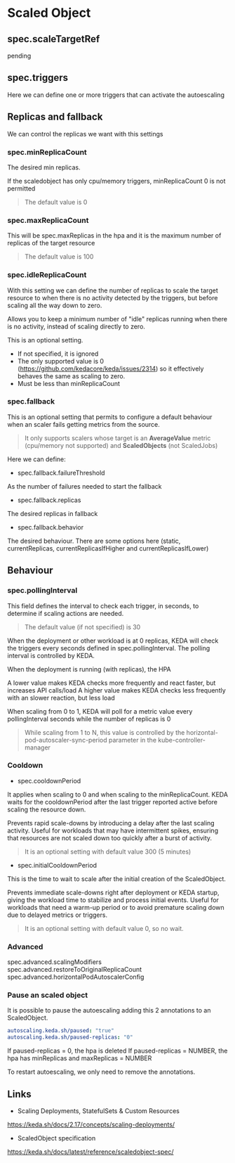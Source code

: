 # Scaled Object

## spec.scaleTargetRef

pending

## spec.triggers

Here we can define one or more triggers that can activate the autoescaling

## Replicas and fallback

We can control the replicas we want with this settings

### spec.minReplicaCount

The desired min replicas.

If the scaledobject has only cpu/memory triggers, minReplicaCount 0 is not permitted

> The default value is 0

### spec.maxReplicaCount

This will be spec.maxReplicas in the hpa and it is the maximum number of replicas of the target resource

> The default value is 100

### spec.idleReplicaCount

With this setting we can define the number of replicas to scale the target resource to when there is no activity detected by the triggers, but before scaling all the way down to zero.

Allows you to keep a minimum number of "idle" replicas running when there is no activity, instead of scaling directly to zero.

This is an optional setting.

- If not specified, it is ignored
- The only supported value is 0 (<https://github.com/kedacore/keda/issues/2314>) so it effectively behaves the same as scaling to zero.
- Must be less than minReplicaCount

### spec.fallback

This is an optional setting that permits to configure a default behaviour when an scaler fails getting metrics from the source.

> It only supports scalers whose target is an **AverageValue** metric (cpu/memory not supported) and **ScaledObjects** (not ScaledJobs)

Here we can define:

- spec.fallback.failureThreshold

As the number of failures needed to start the fallback

- spec.fallback.replicas

The desired replicas in fallback

- spec.fallback.behavior

The desired behaviour. There are some options here (static, currentReplicas, currentReplicasIfHigher and currentReplicasIfLower)

## Behaviour

### spec.pollingInterval

This field defines the interval to check each trigger, in seconds, to determine if scaling actions are needed.

> The default value (if not specified) is 30

When the deployment or other workload is at 0 replicas, KEDA will check the triggers every seconds defined in spec.pollingInterval. The polling interval is controlled by KEDA.

When the deployment is running (with replicas), the HPA

A lower value makes KEDA checks more frequently and react faster, but increases API calls/load
A higher value makes KEDA checks less frequently with an slower reaction, but less load

When scaling from 0 to 1, KEDA will poll for a metric value every pollingInterval seconds while the number of replicas is 0

> While scaling from 1 to N, this value is controlled by the horizontal-pod-autoscaler-sync-period parameter in the kube-controller-manager

### Cooldown

- spec.cooldownPeriod

It applies when scaling to 0 and when scaling to the minReplicaCount. KEDA waits for the cooldownPeriod after the last trigger reported active before scaling the resource down.

Prevents rapid scale-downs by introducing a delay after the last scaling activity.
Useful for workloads that may have intermittent spikes, ensuring that resources are not scaled down too quickly after a burst of activity.

> It is an optional setting with default value 300 (5 minutes)

- spec.initialCooldownPeriod

This is the time to wait to scale after the initial creation of the ScaledObject.

Prevents immediate scale-downs right after deployment or KEDA startup, giving the workload time to stabilize and process initial events. Useful for workloads that need a warm-up period or to avoid premature scaling down due to delayed metrics or triggers.

> It is an optional setting with default value 0, so no wait.

### Advanced

spec.advanced.scalingModifiers
spec.advanced.restoreToOriginalReplicaCount
spec.advanced.horizontalPodAutoscalerConfig

### Pause an scaled object

It is possible to pause the autoescaling adding this 2 annotations to an ScaledObject.

```yaml
autoscaling.keda.sh/paused: "true"
autoscaling.keda.sh/paused-replicas: "0"
```

If paused-replicas = 0, the hpa is deleted
If paused-replicas = NUMBER, the hpa has minReplicas and maxReplicas = NUMBER

To restart autoescaling, we only need to remove the annotations.

## Links

- Scaling Deployments, StatefulSets & Custom Resources

<https://keda.sh/docs/2.17/concepts/scaling-deployments/>

- ScaledObject specification

<https://keda.sh/docs/latest/reference/scaledobject-spec/>
